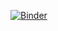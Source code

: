 [![Binder](https://mybinder.org/badge_logo.svg)](https://mybinder.org/v2/gh/elben10/jublabbinder/master?urlpath=lab)
